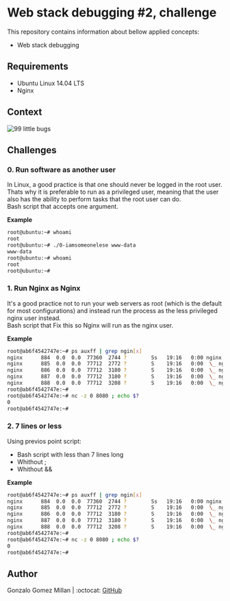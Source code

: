# Web stack debugging #2, challenge
This repository contains information about bellow applied concepts:
* Web stack debugging

## Requirements
- Ubuntu Linux 14.04 LTS
- Nginx

## Context
![99 little bugs](https://github.com/gogomillan/holberton-system_engineering-devops/blob/master/0x12-web_stack_debugging_2/assets/99littlebugs.jpg)

## Challenges

###  0. Run software as another user
In Linux, a good practice is that one should never be logged in the root user.
Thats why it is preferable to run as a privileged user, meaning that the user
also has the ability to perform tasks that the root user can do.  
Bash script that accepts one argument.

**Example**
```bash wrap
root@ubuntu:~# whoami
root
root@ubuntu:~# ./0-iamsomeonelese www-data
www-data
root@ubuntu:~# whoami
root
root@ubuntu:~#
```

###  1. Run Nginx as Nginx
It's a good practice not to run your web servers as root (which is the default
for most configurations) and instead run the process as the less privileged
nginx user instead.  
Bash script that Fix this so Nginx will run as the nginx user.

**Example**
```bash wrap
root@ab6f4542747e:~# ps auxff | grep ngin[x]
nginx      884  0.0  0.0  77360  2744 ?        Ss   19:16   0:00 nginx: master process /usr/sbin/nginx
nginx      885  0.0  0.0  77712  2772 ?        S    19:16   0:00  \_ nginx: worker process
nginx      886  0.0  0.0  77712  3180 ?        S    19:16   0:00  \_ nginx: worker process
nginx      887  0.0  0.0  77712  3180 ?        S    19:16   0:00  \_ nginx: worker process
nginx      888  0.0  0.0  77712  3208 ?        S    19:16   0:00  \_ nginx: worker process
root@ab6f4542747e:~#
root@ab6f4542747e:~# nc -z 0 8080 ; echo $?
0
root@ab6f4542747e:~#
```

###  2. 7 lines or less
Using previos point script:
- Bash script with less than 7 lines long
- Whithout ;
- Whithout &&

**Example**
```bash wrap
root@ab6f4542747e:~# ps auxff | grep ngin[x]
nginx      884  0.0  0.0  77360  2744 ?        Ss   19:16   0:00 nginx: master process /usr/sbin/nginx
nginx      885  0.0  0.0  77712  2772 ?        S    19:16   0:00  \_ nginx: worker process
nginx      886  0.0  0.0  77712  3180 ?        S    19:16   0:00  \_ nginx: worker process
nginx      887  0.0  0.0  77712  3180 ?        S    19:16   0:00  \_ nginx: worker process
nginx      888  0.0  0.0  77712  3208 ?        S    19:16   0:00  \_ nginx: worker process
root@ab6f4542747e:~#
root@ab6f4542747e:~# nc -z 0 8080 ; echo $?
0
root@ab6f4542747e:~#
```

## Author
Gonzalo Gomez Millan | :octocat: [GitHub](https://github.com/gogomillan)
